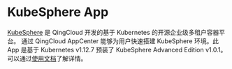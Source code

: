 # KubeSphere App
[KubeSphere](https://kubesphere.io/) 是 QingCloud 开发的基于 Kubernetes 的开源企业级多租户容器平台。 通过 QingCloud AppCenter 能够为用户快速搭建 KubeSphere 环境。此 App 是基于 Kubernetes v1.12.7 预装了 KubeSphere Advanced Edition v1.0.1。可以通过[使用文档](https://docs.qingcloud.com/product/container/)了解详情。